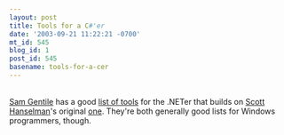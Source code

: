 ```yaml
---
layout: post
title: Tools for a C#'er
date: '2003-09-21 11:22:21 -0700'
mt_id: 545
blog_id: 1
post_id: 545
basename: tools-for-a-cer
---
```

<br /><a href="http://samgentile.com/">Sam Gentile</a> has a good <a href="http://samgentile.com/blog/posts/9979.aspx">list of tools</a> for the .NETer that builds on <a href="http://www.computerzen.com/">Scott Hanselman</a>'s original <a href="http://radio.weblogs.com/0106747/stories/2003/09/09/scottHanselmansUltimateDeveloperAndPowerUsersToolsList.html">one</a>. They're both generally good lists for Windows programmers, though.<br /><br /><br />
